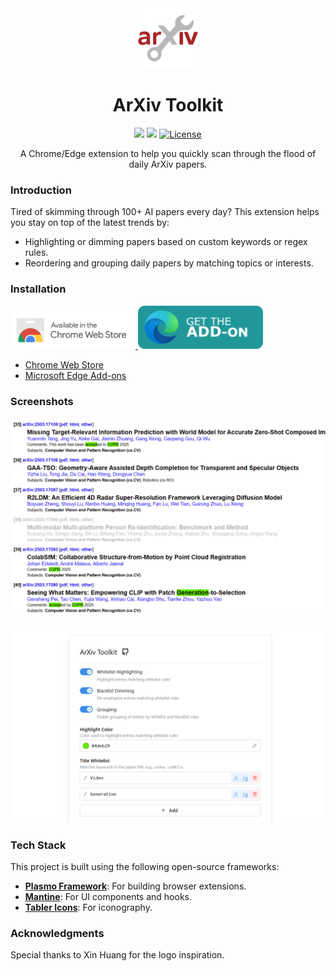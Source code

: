 <div align="center">
<img width="96px" height="96px" src="assets/logo-1024.png" alt="Vidat logo">

# ArXiv Toolkit

[![](https://img.shields.io/chrome-web-store/v/pjodeodbajecmlaofokdiifjlmhkkell.svg)](https://chromewebstore.google.com/detail/arxiv-toolkit/pjodeodbajecmlaofokdiifjlmhkkell)
[![](https://img.shields.io/badge/dynamic/json?label=edge%20add-on&color=ed793a&prefix=v&query=%24.version&url=https%3A%2F%2Fmicrosoftedge.microsoft.com%2Faddons%2Fgetproductdetailsbycrxid%2Fflgiaicohcfkkhppkncegpahnlmakloc)](https://microsoftedge.microsoft.com/addons/detail/arxiv-toolkit/flgiaicohcfkkhppkncegpahnlmakloc)
[![License](https://img.shields.io/badge/license-MIT-blue.svg)](./LICENSE)

A Chrome/Edge extension to help you quickly scan through the flood of daily ArXiv papers.

</div>

### Introduction

Tired of skimming through 100+ AI papers every day? This extension helps you stay on top of the latest trends by:

- Highlighting or dimming papers based on custom keywords or regex rules.
- Reordering and grouping daily papers by matching topics or interests.

### Installation

<a href="https://chromewebstore.google.com/detail/arxiv-toolkit/pjodeodbajecmlaofokdiifjlmhkkell">
  <img src="assets/chrome_badge.png" width="200px">
</a>

<a href="https://microsoftedge.microsoft.com/addons/detail/arxiv-toolkit/flgiaicohcfkkhppkncegpahnlmakloc">
  <img src="assets/edge_badge.png" width="200px">
</a>

- [Chrome Web Store](https://chromewebstore.google.com/detail/arxiv-toolkit/pjodeodbajecmlaofokdiifjlmhkkell)
- [Microsoft Edge Add-ons](https://microsoftedge.microsoft.com/addons/detail/arxiv-toolkit/flgiaicohcfkkhppkncegpahnlmakloc)

### Screenshots

![Screenshot](assets/screenshot1.png)

![Screenshot](assets/screenshot2.png)

### Tech Stack

This project is built using the following open-source frameworks:

- **[Plasmo Framework](https://docs.plasmo.com/)**: For building browser extensions.
- **[Mantine](https://mantine.dev/)**: For UI components and hooks.
- **[Tabler Icons](https://tabler-icons.io/)**: For iconography.

### Acknowledgments

Special thanks to Xin Huang for the logo inspiration.
